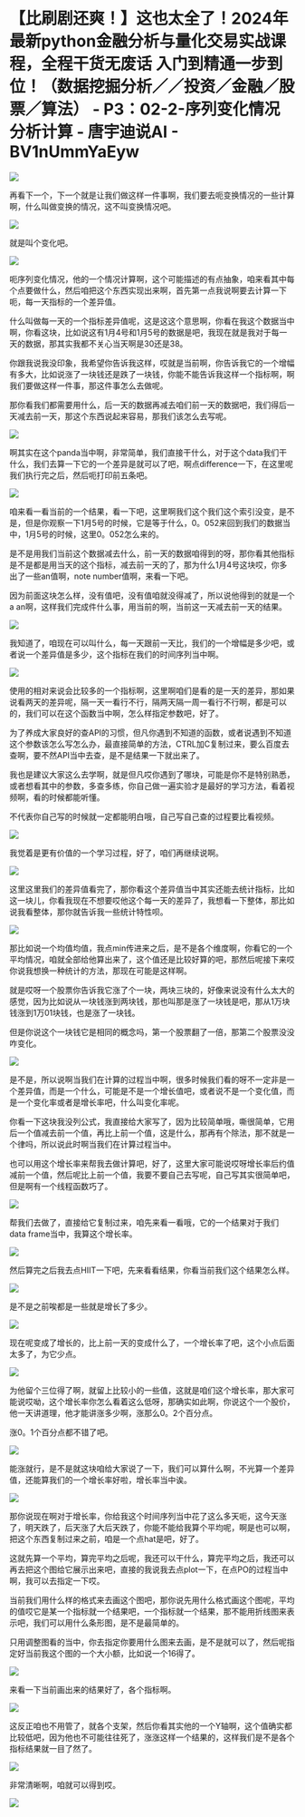 # 【比刷剧还爽！】这也太全了！2024年最新python金融分析与量化交易实战课程，全程干货无废话 入门到精通一步到位！（数据挖掘分析／／投资／金融／股票／算法） - P3：02-2-序列变化情况分析计算 - 唐宇迪说AI - BV1nUmmYaEyw

![](img/215e3bf48d227566d3f82f1d94acfdec_0.png)

再看下一个，下一个就是让我们做这样一件事啊，我们要去呃变换情况的一些计算啊，什么叫做变换的情况，这不叫变换情况吧。



![](img/215e3bf48d227566d3f82f1d94acfdec_2.png)

就是叫个变化吧。

![](img/215e3bf48d227566d3f82f1d94acfdec_4.png)

呃序列变化情况，他的一个情况计算啊，这个可能描述的有点抽象，咱来看其中每个点要做什么，然后咱把这个东西实现出来啊，首先第一点我说啊要去计算一下呃，每一天指标的一个差异值。

什么叫做每一天的一个指标差异值呢，这是这这个意思啊，你看在我这个数据当中啊，你看这块，比如说这有1月4号和1月5号的数据是吧，我现在就是我对于每一天的数据，那其实我都不关心当天啊是30还是38。

你跟我说我没印象，我希望你告诉我这样，哎就是当前啊，你告诉我它的一个增幅有多大，比如说涨了一块钱还是跌了一块钱，你能不能告诉我这样一个指标啊，啊我们要做这样一件事，那这件事怎么去做呢。

那你看我们都需要用什么，后一天的数据再减去咱们前一天的数据吧，我们得后一天减去前一天，那这个东西说起来容易，那我们该怎么去写呢。



![](img/215e3bf48d227566d3f82f1d94acfdec_6.png)

啊其实在这个panda当中啊，非常简单，我们直接干什么，对于这个data我们干什么，我们去算一下它的一个差异是就可以了吧，啊点difference一下，在这里呢我们执行完之后，然后呃打印前五条吧。



![](img/215e3bf48d227566d3f82f1d94acfdec_8.png)

咱来看一看当前的一个结果，看一下吧，这里啊我们这个我们这个索引没变，是不是，但是你观察一下1月5号的时候，它是等于什么，0。052来回到我们的数据当中，1月5号的时候，这里0。052怎么来的。

是不是用我们当前这个数据减去什么，前一天的数据咱得到的呀，那你看其他指标是不是都是用当天的这个指标，减去前一天的了，那为什么1月4号这块哎，你多出了一些an值啊，note number值啊，来看一下吧。

因为前面这块怎么样，没有值吧，没有值咱就没得减了，所以说他得到的就是一个a an啊，这样我们完成件什么事，用当前的啊，当前这一天减去前一天的结果。



![](img/215e3bf48d227566d3f82f1d94acfdec_10.png)

我知道了，咱现在可以叫什么，每一天跟前一天比，我们的一个增幅是多少吧，或者说一个差异值是多少，这个指标在我们的时间序列当中啊。



![](img/215e3bf48d227566d3f82f1d94acfdec_12.png)

使用的相对来说会比较多的一个指标啊，这里啊咱们是看的是一天的差异，那如果说看两天的差异呢，隔一天一看行不行，隔两天隔一周一看行不行啊，都是可以的，我们可以在这个函数当中啊，怎么样指定参数吧，好了。

为了养成大家良好的查API的习惯，但凡你遇到不知道的函数，或者说遇到不知道这个参数该怎么写怎么办，最直接简单的方法，CTRL加C复制过来，要么百度去查啊，要不然API当中去查，是不是结果一下就出来了。

我也是建议大家这么去学啊，就是但凡哎你遇到了哪块，可能是你不是特别熟悉，或者想看其中的参数，多查多练，你自己做一遍实验才是最好的学习方法，看着视频啊，看的时候都能听懂。

不代表你自己写的时候就一定都能明白哦，自己写自己查的过程要比看视频。

![](img/215e3bf48d227566d3f82f1d94acfdec_14.png)

我觉着是更有价值的一个学习过程，好了，咱们再继续说啊。

![](img/215e3bf48d227566d3f82f1d94acfdec_16.png)

这里这里我们的差异值看完了，那你看这个差异值当中其实还能去统计指标，比如这一块儿，你看我现在不想要哎他这个每一天的差异了，我想看一下整体，那比如说我看整体，那你就告诉我一些统计特性呗。



![](img/215e3bf48d227566d3f82f1d94acfdec_18.png)

那比如说一个均值均值，我点min传进来之后，是不是各个维度啊，你看它的一个平均情况，咱就全部给他算出来了，这个值还是比较好算的吧，那然后呢接下来哎你说我想换一种统计的方法，那现在可能是这样啊。

就是哎呀一个股票你告诉我它涨了个一块，两块三块的，好像来说没有什么太大的感觉，因为比如说从一块钱涨到两块钱，那也叫那是涨了一块钱是吧，那从1万块钱涨到1万01块钱，也是涨了一块钱。

但是你说这个一块钱它是相同的概念吗，第一个股票翻了一倍，那第二个股票没没咋变化。

![](img/215e3bf48d227566d3f82f1d94acfdec_20.png)

是不是，所以说啊当我们在计算的过程当中啊，很多时候我们看的呀不一定非是一个差异值，而是一个什么，可能是不是一个增长值吧，或者说不是一个变化值，而是一个变化率或者是增长率吧，什么叫变化率呢。

你看一下这块我没列公式，我直接给大家写了，因为比较简单哦，嘶很简单，它用后一个值减去前一个值，再比上前一个值，这是什么，那再有个除法，那不就是一个律吗，所以说此时啊当我们在计算过程当中。

也可以用这个增长率来帮我去做计算吧，好了，这里大家可能说哎呀增长率后约值减前一个值，然后呢比上前一个值，我要不要自己去写呢，自己写其实很简单吧，但是啊有一个线程函数巧了。



![](img/215e3bf48d227566d3f82f1d94acfdec_22.png)

帮我们去做了，直接给它复制过来，咱先来看一看哦，它的一个结果对于我们data frame当中，我算这个增长率。



![](img/215e3bf48d227566d3f82f1d94acfdec_24.png)

然后算完之后我去点HIIT一下吧，先来看看结果，你看当前我们这个结果怎么样。

![](img/215e3bf48d227566d3f82f1d94acfdec_26.png)

是不是之前唉都是一些就是增长了多少。

![](img/215e3bf48d227566d3f82f1d94acfdec_28.png)

现在呢变成了增长的，比上前一天的变成什么了，一个增长率了吧，这个小点后面太多了，为它少点。

![](img/215e3bf48d227566d3f82f1d94acfdec_30.png)

为他留个三位得了啊，就留上比较小的一些值，这就是咱们这个增长率，那大家可能说哎呦，这个增长率你怎么看着这么低呀，那确实如此啊，你说这个一个股价，他一天讲道理，他才能讲涨多少啊，涨那么0。2个百分点。

涨0。1个百分点都不错了吧。

![](img/215e3bf48d227566d3f82f1d94acfdec_32.png)

能涨就行，是不是就这块咱给大家说了一下，我们可以算什么啊，不光算一个差异值，还能算我们的一个增长率好啦，增长率当中诶。



![](img/215e3bf48d227566d3f82f1d94acfdec_34.png)

那你说现在啊对于增长率，你给我这个时间序列当中花了这么多天呃，这今天涨了，明天跌了，后天涨了大后天跌了，你能不能给我算个平均呢，啊是也可以啊，把这个东西复制过来之前，咱是一个点hat是吧，好了。

这就先算一个平均，算完平均之后呢，我还可以干什么，算完平均之后，我还可以再去把这个图给它展示出来吧，直接的我说我去点plot一下，在点PO的过程当中啊，我可以去指定一下哎。

当前我们用什么样的格式来去画这个图吧，那你说先用什么格式画这个图呢，平均的值哎它是某一个指标就一个结果吧，一个指标就一个结果，那不能用折线图来表示吧，我们可以用什么条形图，是不是最简单的。

只用调整图看的当中，你去指定你要用什么图来去画，是不是就可以了，然后呢指定好当前我这个图的一个大小额，比如说一个16得了。



![](img/215e3bf48d227566d3f82f1d94acfdec_36.png)

来看一下当前画出来的结果好了，各个指标啊。

![](img/215e3bf48d227566d3f82f1d94acfdec_38.png)

这反正咱也不用管了，就各个支架，然后你看其实他的一个Y轴啊，这个值确实都比较低吧，因为他也不可能往往死了，涨涨这样一个结果的，这样我们是不是各个指标结果就一目了然了。



![](img/215e3bf48d227566d3f82f1d94acfdec_40.png)

非常清晰啊，咱就可以得到哎。

![](img/215e3bf48d227566d3f82f1d94acfdec_42.png)
